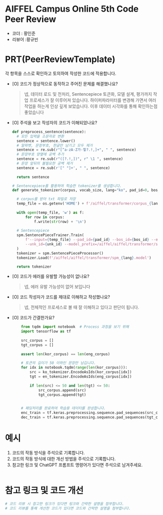 # AIFFEL Campus Online 5th Code Peer Review
- 코더 : 황인준
- 리뷰어 :황규빈


# PRT(PeerReviewTemplate) 
각 항목을 스스로 확인하고 토의하여 작성한 코드에 적용합니다.

- [O] 코드가 정상적으로 동작하고 주어진 문제를 해결했나요?
  > 넵, 데이터 로드 및 전처리, Sentencepiece 토큰화, 모델 설계, 평가까지 작업 프로세스가 잘 이루어져 있습니다.
  > 하이퍼파라미터를 변경해 가면서 여러 작업을 하는게 인상 깊게 보았습니다.
  > 이후 데이터 시각화를 통해 확인하는점 좋았습니다
- [O] 주석을 보고 작성자의 코드가 이해되었나요?
  >
  ```python
  def preprocess_sentence(sentence):
    # 모든 입력을 소문자로 변환
    sentence = sentence.lower()
    # 알파벳, 문장부호, 한글만 남기고 모두 제거
    sentence = re.sub(r"[^a-zA-Z가-힣?.!,]+", " ", sentence)
    # 문장부호 양옆에 공백 추가
    sentence = re.sub(r"([?.!,])", r" \1 ", sentence)
    # 문장 앞뒤의 불필요한 공백 제거
    sentence = re.sub(r'[" "]+', " ", sentence)
    
    return sentence

  # Sentencepiece를 활용하여 학습한 tokenizer를 생성합니다.
  def generate_tokenizer(corpus, vocab_size, lang="ko", pad_id=0, bos_id=1, eos_id=2, unk_id=3):

    # corpus를 받아 txt 파일로 저장
    temp_file = os.getenv('HOME') + f'/aiffel/transformer/corpus_{lang}.txt'
    
    with open(temp_file, 'w') as f:
        for row in corpus:
            f.write(str(row) + '\n')
    
    # Sentencepiece
    spm.SentencePieceTrainer.Train(
        f'--input={temp_file} --pad_id={pad_id} --bos_id={bos_id} --eos_id={eos_id} \
        --unk_id={unk_id} --model_prefix=/aiffel/aiffel/transformer/spm_{lang} --vocab_size={vocab_size}'
    )
    tokenizer = spm.SentencePieceProcessor()
    tokenizer.Load(f'/aiffel/aiffel/transformer/spm_{lang}.model')

    return tokenizer
  ```
- [O] 코드가 에러를 유발할 가능성이 없나요?
  > 넵, 에러 유발 가능성이 없어 보입니다

- [O] 코드 작성자가 코드를 제대로 이해하고 작성했나요?
  > 넵, 전체적인 프로세스로 볼 때 잘 이해하고 있다고 판단이 됩니다.
  
- [O] 코드가 간결한가요?
  > 
  ```python
      from tqdm import notebook  # Process 과정을 보기 위해
      import tensorflow as tf
      
      src_corpus = []
      tgt_corpus = []
      
      assert len(kor_corpus) == len(eng_corpus)
      
      # 토큰의 길이가 50 이하인 문장만 남깁니다. 
      for idx in notebook.tqdm(range(len(kor_corpus))):
          src = ko_tokenizer.EncodeAsIds(kor_corpus[idx])
          tgt = en_tokenizer.EncodeAsIds(eng_corpus[idx])
          
          if len(src) <= 50 and len(tgt) <= 50:
              src_corpus.append(src)
              tgt_corpus.append(tgt)
      
      
      # 패딩처리를 완료하여 학습용 데이터를 완성합니다. 
      enc_train = tf.keras.preprocessing.sequence.pad_sequences(src_corpus, padding='post')
      dec_train = tf.keras.preprocessing.sequence.pad_sequences(tgt_corpus, padding='post')
  ```
# 예시
1. 코드의 작동 방식을 주석으로 기록합니다.
2. 코드의 작동 방식에 대한 개선 방법을 주석으로 기록합니다.
3. 참고한 링크 및 ChatGPT 프롬프트 명령어가 있다면 주석으로 남겨주세요.
```python

```

# 참고 링크 및 코드 개선
```python
# 코드 리뷰 시 참고한 링크가 있다면 링크와 간략한 설명을 첨부합니다.
# 코드 리뷰를 통해 개선한 코드가 있다면 코드와 간략한 설명을 첨부합니다.

```
